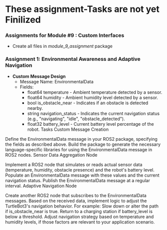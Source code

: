 # These assignment-Tasks are not yet Finilized

### Assignments for Module #9 : Custom Interfaces
- Create all files in *module_9_assignment* package
### Assignment 1: Environmental Awareness and Adaptive Navigation

- **Custom Message Design**
    - Message Name: EnvironmentalData
    - Fields:
        - float64 temperature - Ambient temperature detected by a sensor.
        - float64 humidity - Ambient humidity level detected by a sensor.
        - bool is_obstacle_near - Indicates if an obstacle is detected nearby.
        - string navigation_status - Indicates the current navigation status (e.g., "navigating", "idle", "obstacle_detected").
        - float32 battery_level - Current battery level percentage of the robot.
Tasks
Custom Message Creation

Define the EnvironmentalData message in your ROS2 package, specifying the fields as described above.
Build the package to generate the necessary language-specific libraries for using the EnvironmentalData message in ROS2 nodes.
Sensor Data Aggregation Node

Implement a ROS2 node that simulates or reads actual sensor data (temperature, humidity, obstacle presence) and the robot's battery level.
Populate an EnvironmentalData message with these values and the current navigation status.
Publish the EnvironmentalData message at a regular interval.
Adaptive Navigation Node

Create another ROS2 node that subscribes to the EnvironmentalData messages.
Based on the received data, implement logic to adjust the TurtleBot3's navigation behavior. For example:
Slow down or alter the path if is_obstacle_near is true.
Return to a charging station if battery_level is below a threshold.
Adjust navigation strategy based on temperature and humidity levels, if those factors are relevant to your application scenario.